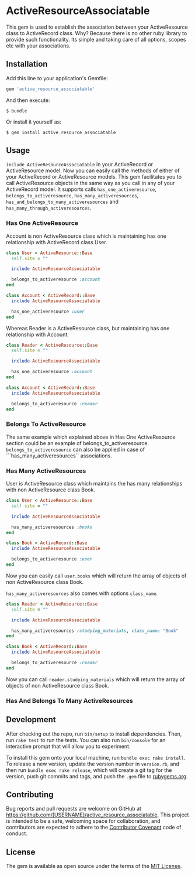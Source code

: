 # ActiveResourceAssociatable

This gem is used to establish the association between your ActiveResource class to ActiveRecord class. Why? Because there is no other ruby library to provide such functionality. Its simple and taking care of all options, scopes etc with your associations.

## Installation

Add this line to your application's Gemfile:

```ruby
gem 'active_resource_associatable'
```

And then execute:

    $ bundle

Or install it yourself as:

    $ gem install active_resource_associatable

## Usage

```include ActiveResourceAssociatable``` in your ActiveRecord or ActiveResource model. Now you can easily call the methods of either of your ActiveRecord or ActiveResource models. This gem facilitates you to call ActiveResource objects in the same way as you call in any of your ActiveRecord model. It supports calls ```has_one_activeresource```, ```belongs_to_activeresource```, ```has_many_activeresources```, ```has_and_belongs_to_many_activeresources``` and ```has_many_through_activeresources```.

### Has One ActiveResource
Account is non ActiveResource class which is maintaining has one relationship with ActiveRecord class User. 

```ruby
class User < ActiveResource::Base
  self.site = ""

  include ActiveResourceAssociatable

  belongs_to_activeresource :account
end
```
```ruby
class Account < ActiveRecord::Base
  include ActiveResourceAssociatable

  has_one_activeresource :user
end
```

Whereas Reader is a ActiveResource class, but maintaining has one relationship with Account.

```ruby
class Reader < ActiveResource::Base
  self.site = ""

  include ActiveResourceAssociatable

  has_one_activeresource :account
end
```

```ruby
class Account < ActiveRecord::Base
  include ActiveResourceAssociatable

  belongs_to_activeresource :reader
end
```

### Belongs To ActiveResource
The same example which explained above in Has One ActiveResource section could be an example of belongs_to_activeresource.
```belongs_to_activeresource``` can also be applied in case of ```has_many_activeresources`` associations.

### Has Many ActiveResources
User is ActiveResource class which maintains the has many relationships with non ActiveResource class Book.

```ruby
class User < ActiveResource::Base
  self.site = ""

  include ActiveResourceAssociatable

  has_many_activeresources :books
end
```
```ruby
class Book < ActiveRecord::Base
  include ActiveResourceAssociatable

  belongs_to_activeresource :user
end
```
Now you can easily call ```user.books``` which will return the array of objects of non ActiveResource class Book.

```has_many_activeresources``` also comes with options ```class_name```.

```ruby
class Reader < ActiveResource::Base
  self.site = ""

  include ActiveResourceAssociatable

  has_many_activeresources :studying_materials, class_name: "Book"
end
```
```ruby
class Book < ActiveRecord::Base
  include ActiveResourceAssociatable

  belongs_to_activeresource :reader
end
```
Now you can call ```reader.studying_materials``` which will return the array of objects of non ActiveResource class Book.

### Has And Belongs To Many ActiveResources

## Development

After checking out the repo, run `bin/setup` to install dependencies. Then, run `rake test` to run the tests. You can also run `bin/console` for an interactive prompt that will allow you to experiment.

To install this gem onto your local machine, run `bundle exec rake install`. To release a new version, update the version number in `version.rb`, and then run `bundle exec rake release`, which will create a git tag for the version, push git commits and tags, and push the `.gem` file to [rubygems.org](https://rubygems.org).

## Contributing

Bug reports and pull requests are welcome on GitHub at https://github.com/[USERNAME]/active_resource_associatable. This project is intended to be a safe, welcoming space for collaboration, and contributors are expected to adhere to the [Contributor Covenant](http://contributor-covenant.org) code of conduct.


## License

The gem is available as open source under the terms of the [MIT License](http://opensource.org/licenses/MIT).

